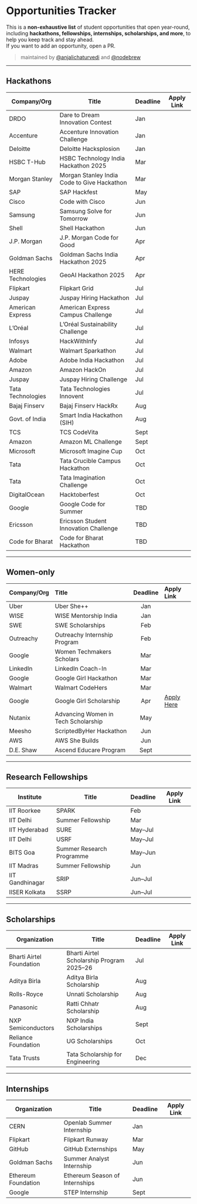 # Opportunities Tracker

This is a **non-exhaustive list** of student opportunities that open year-round, including **hackathons, fellowships, internships, scholarships, and more**, to help you keep track and stay ahead.  
If you want to add an opportunity, open a PR.  

> maintained by [@anjalichaturvedi](https://github.com/anjalichaturvedi) and [@nodebrew](https://github.com/nodebrewhq)

---

## Hackathons

| Company/Org               | Title                                          | Deadline     | Apply Link |
|---------------------------|-----------------------------------------------|--------------|------------|
| DRDO                      | Dare to Dream Innovation Contest              | Jan          |      |
| Accenture                 | Accenture Innovation Challenge                | Jan          |      |
| Deloitte                  | Deloitte Hacksplosion                         | Jan          |      |
| HSBC T-Hub                | HSBC Technology India Hackathon 2025          | Mar          |      |
| Morgan Stanley            | Morgan Stanley India Code to Give Hackathon   | Mar          |      |
| SAP                       | SAP Hackfest                                  | May          |      |
| Cisco                     | Code with Cisco                               | Jun          |      |
| Samsung                   | Samsung Solve for Tomorrow                    | Jun          |      |
| Shell                     | Shell Hackathon                               | Jun          |      |
| J.P. Morgan               | J.P. Morgan Code for Good                     | Apr          |      |
| Goldman Sachs             | Goldman Sachs India Hackathon 2025           | Apr          |      |
| HERE Technologies         | GeoAI Hackathon 2025                          | Apr          |      |
| Flipkart                  | Flipkart Grid                                 | Jul          |      |
| Juspay                    | Juspay Hiring Hackathon                       | Jul          |      |
| American Express          | American Express Campus Challenge             | Jul          |      |
| L’Oréal                   | L’Oréal Sustainability Challenge              | Jul          |      |
| Infosys                   | HackWithInfy                                  | Jul          |      |
| Walmart                   | Walmart Sparkathon                            | Jul          |      |
| Adobe                     | Adobe India Hackathon                         | Jul          |      |
| Amazon                    | Amazon HackOn                                 | Jul          |      |
| Juspay                    | Juspay Hiring Challenge                       | Jul          |      |
| Tata Technologies         | Tata Technologies Innovent                    | Jul          |      |
| Bajaj Finserv             | Bajaj Finserv HackRx                          | Aug          |      |
| Govt. of India            | Smart India Hackathon (SIH)                   | Aug          |      |
| TCS                       | TCS CodeVita                                  | Sept         |      |
| Amazon                    | Amazon ML Challenge                           | Sept         |      |
| Microsoft                 | Microsoft Imagine Cup                         | Oct          |      |
| Tata                      | Tata Crucible Campus Hackathon                | Oct          |      |
| Tata                      | Tata Imagination Challenge                    | Oct          |      |
| DigitalOcean              | Hacktoberfest                                 | Oct          |      |
| Google                    | Google Code for Summer                        | TBD          |      |
| Ericsson                  | Ericsson Student Innovation Challenge         | TBD          |      |
| Code for Bharat           | Code for Bharat Hackathon                     | TBD          |      |

---

## Women-only

| Company/Org | Title                           | Deadline | Apply Link                                                                                                                                              |
| :---------- | :------------------------------ | :------: | :------------------------------------------------------------------------------------------------------------------------------------------------------ |
| Uber        | Uber She++                      |   Jan    |                                                                                                                                                         |
| WISE        | WISE Mentorship India           |   Jan    |                                                                                                                                                         |
| SWE         | SWE Scholarships                |   Feb    |                                                                                                                                                         |
| Outreachy   | Outreachy Internship Program    |   Feb    |                                                                                                                                                         |
| Google      | Women Techmakers Scholars       |   Mar    |                                                                                                                                                         |
| LinkedIn    | LinkedIn Coach-In               |   Mar    |                                                                                                                                                         |
| Google      | Google Girl Hackathon           |   Mar    |                                                                                                                                                         |
| Walmart     | Walmart CodeHers                |   Mar    |                                                                                                                                                         |
| Google      | Google Girl Scholarship         |   Apr    | [Apply Here](https://www.iie.org/programs/generationgoogle/generation-google-scholarship-for-women-in-computer-science-asia-pacific-region-apac/) |
| Nutanix     | Advancing Women in Tech Scholarship |   May    |                                                                                                                                                         |
| Meesho      | ScriptedByHer Hackathon         |   Jun    |                                                                                                                                                         |
| AWS         | AWS She Builds                  |   Jun    |                                                                                                                                                         |
| D.E. Shaw   | Ascend Educare Program          |   Sept   |                                                                                                                                                         |

---

## Research Fellowships

| Institute        | Title                              | Deadline  | Apply Link |
|------------------|------------------------------------|-----------|------------|
| IIT Roorkee      | SPARK                              | Feb       |      |
| IIT Delhi        | Summer Fellowship                  | Mar       |      |
| IIT Hyderabad    | SURE                               | May–Jul   |      |
| IIT Delhi        | USRF                               | May–Jul   |      |
| BITS Goa         | Summer Research Programme          | May–Jun   |      |
| IIT Madras       | Summer Fellowship                  | Jun       |      |
| IIT Gandhinagar  | SRIP                               | Jun–Jul   |      |
| IISER Kolkata    | SSRP                               | Jun–Jul   |      |

---

## Scholarships

| Organization           | Title                                       | Deadline  | Apply Link |
|------------------------|---------------------------------------------|-----------|------------|
| Bharti Airtel Foundation| Bharti Airtel Scholarship Program 2025–26 | Jul       |      |
| Aditya Birla           | Aditya Birla Scholarship                   | Aug       |      |
| Rolls-Royce            | Unnati Scholarship                         | Aug       |      |
| Panasonic              | Ratti Chhatr Scholarship                   | Aug       |      |
| NXP Semiconductors     | NXP India Scholarships                     | Sept      |      |
| Reliance Foundation    | UG Scholarships                            | Oct       |      |
| Tata Trusts            | Tata Scholarship for Engineering           | Dec       |      |

---

## Internships

| Organization         | Title                            | Deadline  | Apply Link |
|----------------------|----------------------------------|-----------|------------|
| CERN                 | Openlab Summer Internship        | Jan       |      |
| Flipkart             | Flipkart Runway                  | Mar       |      |
| GitHub               | GitHub Externships               | May       |      |
| Goldman Sachs        | Summer Analyst Internship        | Jun       |      |
| Ethereum Foundation  | Ethereum Season of Internships   | Jun       |      |
| Google               | STEP Internship                  | Sept      |      |
